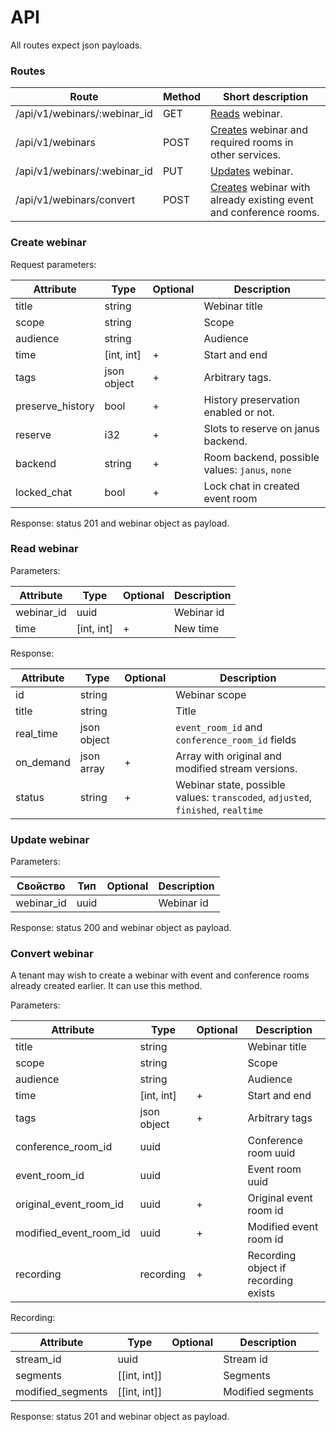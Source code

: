 # API

All routes expect json payloads.

### Routes
Route                                 | Method | Short description
------------------------------------- | ------ | ----------
/api/v1/webinars/:webinar_id          | GET    | [Reads](#read-webinar) webinar.
/api/v1/webinars                      | POST   | [Creates](#create-webinar) webinar and required rooms in other services.
/api/v1/webinars/:webinar_id          | PUT    | [Updates](#update-webinar) webinar.
/api/v1/webinars/convert              | POST   | [Creates](#convert-webinar) webinar with already existing event and conference rooms.

### Create webinar

Request parameters:

Attribute              | Type        | Optional | Description
---------------------- | ----------- | -------- | -------------------------------------------------
title                  | string      |          | Webinar title
scope                  | string      |          | Scope
audience               | string      |          | Audience
time                   | [int, int]  | +        | Start and end
tags                   | json object | +        | Arbitrary tags.
preserve_history       | bool        | +        | History preservation enabled or not.
reserve                | i32         | +        | Slots to reserve on janus backend.
backend                | string      | +        | Room backend, possible values: `janus`, `none`
locked_chat            | bool        | +        | Lock chat in created event room

Response: status 201 and webinar object as payload.

### Read webinar

Parameters:

Attribute              | Type        | Optional | Description
---------------------- | ----------- | -------- | -------------------------------------------------
webinar_id             | uuid        |          | Webinar id
time                   | [int, int]  | +        | New time

Response:

Attribute              | Type        | Optional | Description
---------------------- | ----------- | -------- | ---------------------------------------------------------
id                     | string      |          | Webinar scope
title                  | string      |          | Title
real_time              | json object |          | `event_room_id` and `conference_room_id` fields
on_demand              | json array  | +        | Array with original and modified stream versions.
status                 | string      | +        | Webinar state, possible values: `transcoded`, `adjusted`, `finished`, `realtime`


### Update webinar

Parameters:

Свойство               | Тип         | Optional | Description
---------------------- | ----------- | -------- | -------------------------------------------------
webinar_id             | uuid        |          | Webinar id

Response: status 200 and webinar object as payload.

### Convert webinar

A tenant may wish to create a webinar with event and conference rooms already created earlier. It can use this method.

Parameters:

Attribute              | Type        | Optional | Description
---------------------- | ----------- | -------- | -------------------------------------------------
title                  | string      |          | Webinar title
scope                  | string      |          | Scope
audience               | string      |          | Audience
time                   | [int, int]  | +        | Start and end
tags                   | json object | +        | Arbitrary tags
conference_room_id     | uuid        |          | Conference room uuid
event_room_id          | uuid        |          | Event room uuid
original_event_room_id | uuid        | +        | Original event room id
modified_event_room_id | uuid        | +        | Modified event room id
recording              | recording   | +        | Recording object if recording exists

Recording:

Attribute              | Type         | Optional | Description
---------------------- | ------------ | -------- | -------------------------------------------------
stream_id              | uuid         |          | Stream id
segments               | [[int, int]] |          | Segments
modified_segments      | [[int, int]] |          | Modified segments

Response: status 201 and webinar object as payload.
